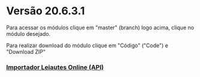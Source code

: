# Versão 20.6.3.1

Para acessar os módulos clique em "master" (branch) logo acima, clique no módulo desejado.

Para realizar download do módulo clique em "Código" ("Code") e "Download ZIP"

### [Importador Leiautes Online (API)](https://questor.movidesk.com/kb/pt-br/article/106776/importador-layout-online-api?menuId=11928-33989-106776&ticketId=&q=)
